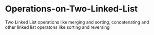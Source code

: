 # Operations-on-Two-Linked-List
Two Linked List operations like merging and sorting, concatenating and other linked list operatons like sorting and reversing
